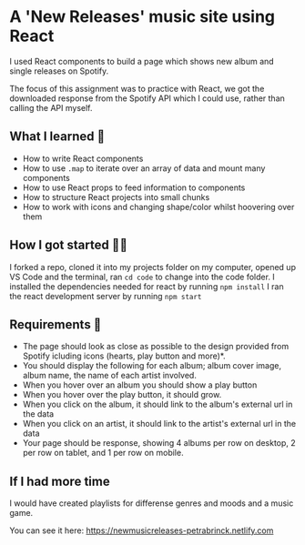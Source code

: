 # A 'New Releases' music site using React

I used React components to build a page which shows new album and single releases on Spotify.

The focus of this assignment was to practice with React, we got the downloaded response from the Spotify API which I could use, rather than calling the API myself.

## What I learned 🧠

- How to write React components
- How to use `.map` to iterate over an array of data and mount many components
- How to use React props to feed information to components
- How to structure React projects into small chunks
- How to work with icons and changing shape/color whilst hoovering over them

## How I got started 💪🏼

I forked a repo, cloned it into my projects folder on my computer, opened up VS Code and the terminal, ran `cd code` to change into the code folder.
I installed the dependencies needed for react by running `npm install`
I ran the react development server by running `npm start`

## Requirements 🧪

* The page should look as close as possible to the design provided from Spotify icluding icons (hearts, play button and more)*.
* You should display the following for each album; album cover image, album name, the name of each artist involved.
* When you hover over an album you should show a play button
* When you hover over the play button, it should grow.
* When you click on the album, it should link to the album's external url in the data
* When you click on an artist, it should link to the artist's external url in the data
* Your page should be response, showing 4 albums per row on desktop, 2 per row on tablet, and 1 per row on mobile.


## If I had more time
I would have created playlists for differense genres and moods and a music game. 

You can see it here: https://newmusicreleases-petrabrinck.netlify.com


